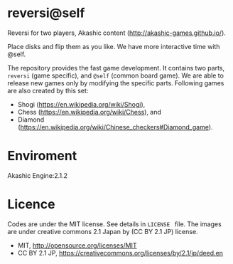 # reversi@self
Reversi for two players, Akashic content (http://akashic-games.github.io/).

Place disks and flip them as you like. We have more interactive time with @self.  

The repository provides the fast game development. It contains two parts, `reversi` (game specific), and `@self` (common board game). We are able to release new games only by modifying the specific parts. Following games are also created by this set:
* Shogi (https://en.wikipedia.org/wiki/Shogi),
* Chess (https://en.wikipedia.org/wiki/Chess), and
* Diamond (https://en.wikipedia.org/wiki/Chinese_checkers#Diamond_game).

# Enviroment
Akashic Engine:2.1.2

# Licence
Codes are under the MIT license. See details in  `LICENSE ` file. The images are under creative commons 2.1 Japan by (CC BY 2.1 JP) license.
* MIT, http://opensource.org/licenses/MIT
* CC BY 2.1 JP, https://creativecommons.org/licenses/by/2.1/jp/deed.en
